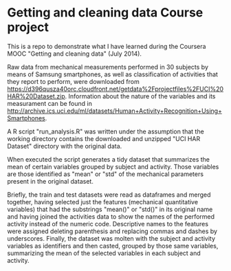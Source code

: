 Getting and cleaning data Course project
============================

This is a repo to demonstrate what I have learned during the Coursera MOOC "Getting and cleaning data" (July 2014).

Raw data from mechanical measurements performed in 30 subjects by means of Samsung smartphones, as well as classification of activities that they report to perform, were downloaded from https://d396qusza40orc.cloudfront.net/getdata%2Fprojectfiles%2FUCI%20HAR%20Dataset.zip. Information about the nature of the variables and its measurament can be found in http://archive.ics.uci.edu/ml/datasets/Human+Activity+Recognition+Using+Smartphones.

A R script "run_analysis.R" was written under the assumption that the working directory contains the downloaded and unzipped "UCI HAR Dataset" directory with the original data.

When executed the script generates a tidy dataset that summarizes the mean of certain variables grouped by subject and activity. Those variables are those identified as "mean" or "std" of the mechanical parameters present in the original dataset.

Briefly, the train and test datasets were read as dataframes and merged together, having selected just the features (mechanical quantitative variables) that had the substrings "mean()" or "std()" in its original name and having joined the activities data to show the names of the performed activity instead of the numeric code. Descriptive names to the features were assigned deleting parenthesis and replacing commas and dashes by underscores.
Finally, the dataset was molten with the subject and activity variables as identifiers and then casted, grouped by those same variables, summarizing the mean of the selected variables in each subject and activity.
